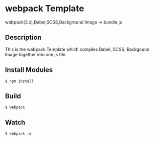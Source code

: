 webpack Template
====

webpack(3.x),Babel,SCSS,Background Image → bundle.js

## Description

This is the webpack Template which compiles Babel, SCSS, Backgound Image together into one js file.

## Install Modules
```$ npm install```

## Build
```$ webpack```

## Watch
```$ webpack -w```
